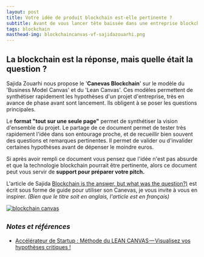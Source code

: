 ```yaml
---
layout: post
title: Votre idée de produit blockchain est-elle pertinente ?
subtitle: Avant de vous lancer tête baissée dans une entreprise blockchain, il peut être intéressant de se poser quelques questions, histoire de vérifier que la technologie blockchain est bien adaptée à votre idée. Conçu sur le modèle du 'Lean Canvas' et du 'Business Model Canvas', le 'Canevas Blockchain' couvre les aspects propres à un produit ou service blockchain. 
tags: blockchain
masthead-img: blockchaincanvas-vf-sajidazouarhi.png
---
```


## La blockchain est la réponse, mais quelle était la question ?

Sajida Zouarhi nous propose le '**Canevas Blockchain**' sur le modèle du 'Business Model Canvas' et du 'Lean Canvas'. Ces modèles permettent de synthétiser rapidement les hypothèses d'un projet d'entreprise, très en avance de phase avant sont lancement. Ils obligent à se poser les questions principales.

Le **format "tout sur une seule page"** permet de synthétiser la vision d'ensemble du projet. Le partage de ce document permet de tester très rapidement l'idée dans son entourage proche, et de recueillir bien souvent des questions et remarques pertinentes. Il permet de valider ou d'invalider certaines hypothèses avant de dépenser le moindre euros.

Si après avoir rempli ce document vous pensez que l'idée n'est pas absurde et que la technologie blockchain pourrait être pertinente, alors ce document peut vous servir de **support pour préparer votre pitch.**

L'article de Sajida [Blockchain is the answer, but what was the question?)](https://medium.com/@Saj_JZ/blockchain-is-the-answer-but-what-was-the-question-vf-7cc3a9c98545) est écrit sous forme de guide pour utiliser son Canevas, je vous invite à vous en inspirer. _(Bien que le titre soit en anglais, l'article est en français)_

<a href="{{ site.baseurl }}/assets/img/blockchaincanvas-vf-sajidazouarhi.png"><img src="{{ site.baseurl }}/assets/img/blockchaincanvas-vf-sajidazouarhi.png" alt="blockchain canvas"></a>


## <small>_Notes et références_</small>

- [Accélérateur de Startup : Méthode du LEAN CANVAS — Visualisez vos hypothèses critiques !](https://medium.com/creative-wallonia-engine/acc%C3%A9l%C3%A9rateur-de-startup-m%C3%A9thode-du-lean-canvas-visualisez-vos-hypoth%C3%A8ses-critiques-d77e5ade3f62)